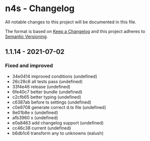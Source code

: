 # n4s - Changelog

All notable changes to this project will be documented in this file.

The format is based on [Keep a Changelog](http://keepachangelog.com/en/1.0.0/) and this project adheres to [Semantic Versioning](http://semver.org/spec/v2.0.0.html).

## 1.1.14 - 2021-07-02
### Fixed and improved
- 34e0414  improved conditions (undefined)
- 26c28c6  all tests pass (undefined)
- 33f4e46  release (undefined)
- 6fe40c7  better bundle (undefined)
- c2cfb65  better typing (undefined)
- c6387ab  before ts settings (undefined)
- c0e9708  generate correct d.ts file (undefined)
- 8e01b8e  x (undefined)
- afb3960  x (undefined)
- e0a8463  add changelog support (undefined)
- cc46c38  current (undefined)
- b6db1c6  transform any to unknowns (ealush)
